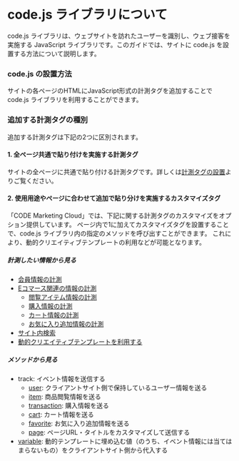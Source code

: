 # code.js ライブラリについて

code.js ライブラリは、ウェブサイトを訪れたユーザーを識別し、ウェブ接客を実施する JavaScript ライブラリです。このガイドでは、サイトに code.js を設置する方法について説明します。

### code.js の設置方法

サイトの各ページのHTMLにJavaScript形式の計測タグを追加することでcode.js ライブラリを利用することができます。

### 追加する計測タグの種別

追加する計測タグは下記の2つに区別されます。

#### 1. 全ページ共通で貼り付けを実施する計測タグ

サイトの全ページに共通で貼り付ける計測タグです。詳しくは[計測タグの設置](./quick-start.html)よりご覧ください。

#### 2. 使用用途やページに合わせて追加で貼り分けを実施するカスタマイズタグ

「CODE Marketing Cloud」では、下記に関する計測タグのカスタマイズをオプション提供しています。
ページ内で1に加えてカスタマイズタグを設置することで、code.js ライブラリ内の指定のメソッドを呼び出すことができます。
これにより、動的クリエイティブテンプレートの利用などが可能となります。

##### 計測したい情報から見る

- [会員情報の計測](./track-user.html)
- [Eコマース関連の情報の計測](./track-ec.html)
  - [閲覧アイテム情報の計測](./track-item.html)
  - [購入情報の計測](./track-transaction.html)
  - [カート情報の計測](./track-cart.html)
  - [お気に入り追加情報の計測](./track-favorite.html)
- [サイト内検索](./track-page.html)
- [動的クリエイティブテンプレートを利用する](./client-variable.html)

##### メソッドから見る

- track: イベント情報を送信する
  - [user](./track-user.html): クライアントサイト側で保持しているユーザー情報を送る
  - [item](./track-item.html): 商品閲覧情報を送る
  - [transaction](./track-transaction.html): 購入情報を送る
  - [cart](./track-cart.html): カート情報を送る
  - [favorite](./track-favorite.html): お気に入り追加情報を送る
  - [page](./track-page.html): ページURL・タイトルをカスタマイズして送信する
- [variable](./client-variable.html): 動的テンプレートに埋め込む値（のうち、イベント情報には当てはまらないもの）をクライアントサイト側から代入する
